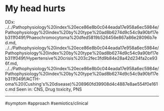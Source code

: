 # My head hurts



DDx: ../../Pathophysiology%20index%20ece86e8b0c044eada17e958a6ec5984e/Pathophysiology%20index%20by%20type%20ad8b6274d9c54c9a90bf17eb311f049f/Phaeochromocytoma%20dfed5819b526456e867a86e28096b7ed.md, ../../Pathophysiology%20index%20ece86e8b0c044eada17e958a6ec5984e/Pathophysiology%20index%20by%20type%20ad8b6274d9c54c9a90bf17eb311f049f/Hypertensive%20crisis%203c2fec3fd9b84e28a42d234fa2ce936f.md, ../../Pathophysiology%20index%20ece86e8b0c044eada17e958a6ec5984e/Pathophysiology%20index%20by%20type%20ad8b6274d9c54c9a90bf17eb311f049f/ACTH-oma%20(Cushing's%20disease)%208960fd39908d4c4887e8ae554f0e161c.md
Seen in: CNS, Drug toxicity, PNS




---
#symptom #approach #semiotics/clinical 